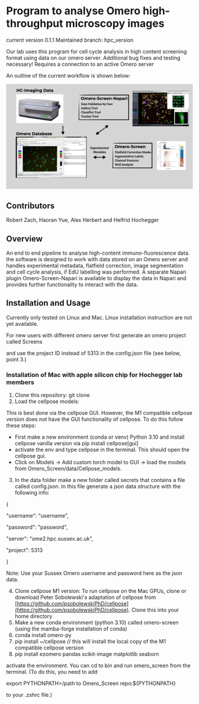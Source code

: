 # Program to analyse Omero high-throughput microscopy images

current version 0.1.1
Maintained branch: hpc_version

Our lab uses this program for cell cycle analysis in high content screening format
using data on our omero server.
Additional bug fixes and testing necessary!
Requires a connection to an active Omero server

An outline of the current workflow is shown below:

![Overview Image](data/readme_imgs/Overview.jpeg)

## Contributors

Robert Zach, Haoran Yue, Alex Herbert and Helfrid Hochegger

## Overview

An end to end pipeline to analyse high-content immuno-fluorescence data.
the software is designed to work with data stored on an Omero server
and handles experimental metadata, flatfield correction, image segmentation and cell cycle analysis,
if EdU labelling was performed.
A separate Napari plugin Omero-Screen-Napari is available to display the data in Napari
and provides further functionality to interact with the data.

## Installation and Usage

Currently only tested on Linux and Mac. Linux installation instruction are not yet available.

For new users with different omero server first generate an omero project called Screens

and use the project ID instead of 5313 in the config.json file (see below, point 3.)

### Installation of Mac with apple silicon chip for Hochegger lab members

1) Clone this repository: git clone
2) Load the cellpose models:

This is best done via the cellpose GUI. However, the M1 compatible cellpose version does not have the GUI functionality of cellpose. To do this follow these steps:

* First make a new environment (conda or venv) Python 3.10 and install cellpose vanilla version via pip install cellpose[gui]
* activate the env and type cellpose in the terminal. This should open the cellpose gui.
* Click on Models -> Add custom torch model to GUI -> load the models from Omero_Screen/data/Cellpose_models.

3) In the data folder make a new folder called secrets that contains a file called config.json. In this file generate a json data structure with the following info:

{

"username": "username",

"password": "password",

"server": "ome2.hpc.sussex.ac.uk",

"project": 5313

}

Note: Use your Sussex Omero username and password here as the json data.

4) Clone cellpose M1 version: To run cellpose on the Mac GPUs, clone or download Peter Sobolewski's adaptation of cellpose from [https://github.com/psobolewskiPhD/cellpose](https://github.com/psobolewskiPhD/cellpose). Clone this into your home directory
5) Make a new conda environment (python 3.10) called omero-screen (using the mamba-forge installation of conda)
6) conda install omero-py
7) pip install ~/cellpose  		// this will install the local copy of the M1 compatible cellpose version
8) pip install ezomero pandas scikit-image matplotlib seaborn

activate the environment. You can cd to bin and run omero_screen from the terminal. (To do this, you need to add

export PYTHONPATH=/path to Omero_Screen repo:${PYTHONPATH}

to your .zshrc file.)
